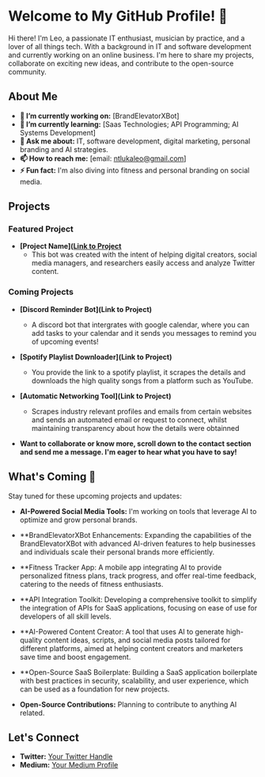 # Welcome to My GitHub Profile! 👋

Hi there! I'm Leo, a passionate IT enthusiast, musician by practice, and a lover of all things tech. With a background in IT and software development and currently
working on an online business. I'm here to share my projects, collaborate on exciting new ideas, and contribute to the open-source community.

## About Me
- **🔭 I’m currently working on:** [BrandElevatorXBot]
- **🌱 I’m currently learning:** [Saas Technologies; API Programming; AI Systems Development]
- **💬 Ask me about:** IT, software development, digital marketing, personal branding and AI strategies.
- **📫 How to reach me:** [email: ntlukaleo@gmail.com]
- **⚡ Fun fact:** I'm also diving into fitness and personal branding on social media.

## Projects

### Featured Project
- **[Project Name]([Link to Project](https://github.com/justcodeon231/brandelevatorbot)**
  - This bot was created with the intent of helping digital creators, social media managers, and researchers easily access and analyze Twitter content.

### Coming Projects
- **[Discord Reminder Bot](Link to Project)**
  - A discord bot that intergrates with google calendar, where you can add tasks to your calendar and it sends you messages to remind you of upcoming events!

- **[Spotify Playlist Downloader](Link to Project)**
  - You provide the link to a spotify playlist, it scrapes the details and downloads the high quality songs from a platform such as YouTube.

- **[Automatic Networking Tool](Link to Project)**
  - Scrapes industry relevant profiles and emails from certain websites and sends an automated email or request to connect, whilst maintaining transparency about how the details were obtainned
 
- **Want to collaborate or know more, scroll down to the contact section and send me a message. I'm eager to hear what you have to say!**

## What's Coming 🚀

Stay tuned for these upcoming projects and updates:
- **AI-Powered Social Media Tools:** I'm working on tools that leverage AI to optimize and grow personal brands.
- **BrandElevatorXBot Enhancements: Expanding the capabilities of the BrandElevatorXBot with advanced AI-driven features to help businesses and individuals scale their personal brands more efficiently.
- **Fitness Tracker App: A mobile app integrating AI to provide personalized fitness plans, track progress, and offer real-time feedback, catering to the needs of fitness enthusiasts.
- **API Integration Toolkit: Developing a comprehensive toolkit to simplify the integration of APIs for SaaS applications, focusing on ease of use for developers of all skill levels.
- **AI-Powered Content Creator: A tool that uses AI to generate high-quality content ideas, scripts, and social media posts tailored for different platforms, aimed at helping content creators and marketers save time and boost engagement.

- **Open-Source SaaS Boilerplate: Building a SaaS application boilerplate with best practices in security, scalability, and user experience, which can be used as a foundation for new projects.
- **Open-Source Contributions:** Planning to contribute to anything AI related.

## Let's Connect
- **Twitter:** [Your Twitter Handle](https://twitter.com/GrowthWithLeo)
- **Medium:** [Your Medium Profile](https://medium.com/@ntlukaleo)
